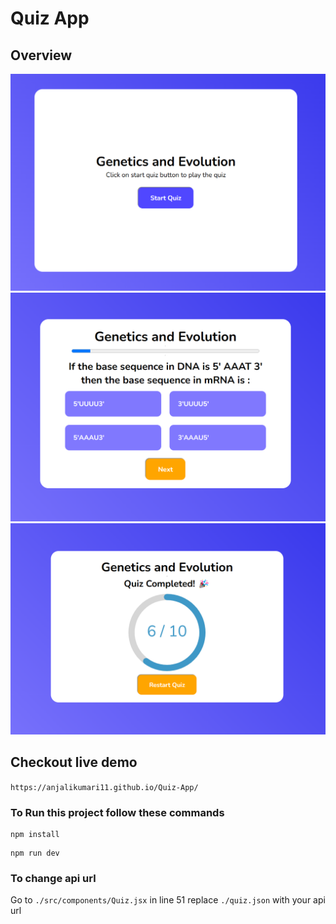 # Quiz App

## Overview
<img src="./screenshots/1.png">
<img src="./screenshots/2.png">
<img src="./screenshots/3.png">

## Checkout live demo
`https://anjalikumari11.github.io/Quiz-App/`

### To Run this project follow these commands

```
npm install
```
```
npm run dev
```
### To change api url

Go to `./src/components/Quiz.jsx`
in line 51 replace `./quiz.json` with your api url

